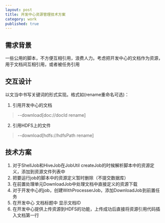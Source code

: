 ```yaml
---
layout: post
title: 开发中心资源管理技术方案
category: work
published: true
---
```


需求背景
-----------
一些公用的脚本，不方便互相引用，浪费人力。考虑把开发中心的文档作为资源，用于文档间互相引用，或者被任务引用

交互设计
-----------
以文当中书写关键词的形式实现。格式如(rename重命名可选)：

1. 引用开发中心的文档
> --download[doc://docId rename]

2. 引用HDFS上的文件
> --download[hdfs://hdfsPath rename]

技术方案
-----------
1. 对于ShellJob和HiveJob在JobUtil createJob的时候解析脚本中的资源定义，添加到资源文件列表中
2. 把要运行job的脚本中的资源定义暂时删除（不提交数据库）
1. 在前置处理单元DownloadJob中处理文档中直接定义的资源下载
2. 对于开发中心的job，创建WithProcesserJob，添加DownloadJob到前置任务
3. 在开发中心 文档标题中 显示文档ID
4. 在开发中心提供上传资源到HDFS的功能，上传成功后直接将资源引用代码插入文档第一行
